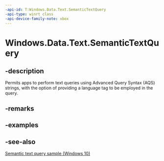 ```yaml
---
-api-id: T:Windows.Data.Text.SemanticTextQuery
-api-type: winrt class
-api-device-family-note: xbox
---
```


<!-- Class syntax.
public class SemanticTextQuery : Windows.Data.Text.ISemanticTextQuery
-->

# Windows.Data.Text.SemanticTextQuery

## -description

Permits apps to perform text queries using Advanced Query Syntax (AQS) strings, with the option of providing a language tag to be employed in the query.

## -remarks

## -examples

## -see-also

[Semantic text query sample (Windows 10)](https://go.microsoft.com/fwlink/p/?LinkId=620594)
